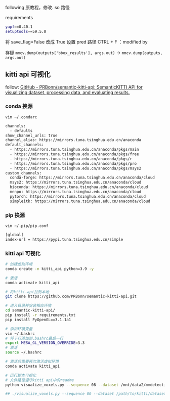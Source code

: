 following 原教程，修改. so 路径


requirements
```bash
yapf==0.40.1
setuptools==59.5.0
```

将 save_flag=False 改成 True
设置 pred 路径
CTRL + F ：modified by

存疑
`mmcv.dump(outputs['bbox_results'], args.out)` -> `mmcv.dump(outputs, args.out)`


## kitti api 可视化
follow: [GitHub - PRBonn/semantic-kitti-api: SemanticKITTI API for visualizing dataset, processing data, and evaluating results.](https://github.com/PRBonn/semantic-kitti-api?tab=readme-ov-file)

### conda 换源 
`vim ~/.condarc`
```bash
channels:
  - defaults
show_channel_urls: true
channel_alias: https://mirrors.tuna.tsinghua.edu.cn/anaconda
default_channels:
  - https://mirrors.tuna.tsinghua.edu.cn/anaconda/pkgs/main
  - https://mirrors.tuna.tsinghua.edu.cn/anaconda/pkgs/free
  - https://mirrors.tuna.tsinghua.edu.cn/anaconda/pkgs/r
  - https://mirrors.tuna.tsinghua.edu.cn/anaconda/pkgs/pro
  - https://mirrors.tuna.tsinghua.edu.cn/anaconda/pkgs/msys2
custom_channels:
  conda-forge: https://mirrors.tuna.tsinghua.edu.cn/anaconda/cloud
  msys2: https://mirrors.tuna.tsinghua.edu.cn/anaconda/cloud
  bioconda: https://mirrors.tuna.tsinghua.edu.cn/anaconda/cloud
  menpo: https://mirrors.tuna.tsinghua.edu.cn/anaconda/cloud
  pytorch: https://mirrors.tuna.tsinghua.edu.cn/anaconda/cloud
  simpleitk: https://mirrors.tuna.tsinghua.edu.cn/anaconda/cloud
```

### pip 换源
`vim ~/.pip/pip.conf`
```bash
[global] 
index-url = https://pypi.tuna.tsinghua.edu.cn/simple
```

### kitti api 可视化
```bash
# 创建虚拟环境
conda create -n kitti_api python=3.9 -y

# 激活
conda activate kitti_api
```

```bash
# 将kitti-api拉到本地
git clone https://github.com/PRBonn/semantic-kitti-api.git

# 进入目录并安装相应环境
cd semantic-kitti-api/
pip install -r requirements.txt
pip install PyOpenGL==3.1.1a1

# 添加环境变量
vim ~/.bashrc 
# 将下行添加到.bashrc最后一行
export MESA_GL_VERSION_OVERRIDE=3.3
# 激活
source ~/.bashrc

# 激活后需要再次激活虚拟环境
conda activate kitti_api

# 运行脚本可视化
# 文件路径遵守kitti api中的readme
python visualize_voxels.py --sequence 08 --dataset /mnt/data2/mmdetection3d/SGN/sgn/

## ./visualize_voxels.py --sequence 00 --dataset /path/to/kitti/dataset/
```
